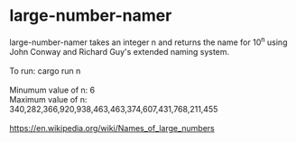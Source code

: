 # large-number-namer
large-number-namer takes an integer n and returns the name for 10<sup>n</sup> using John Conway and Richard Guy's extended naming system.<br>
<br>
To run: cargo run n<br>
<br>
Minumum value of n: 6<br>
Maximum value of n: 340,282,366,920,938,463,463,374,607,431,768,211,455<br>
<br>
https://en.wikipedia.org/wiki/Names_of_large_numbers
